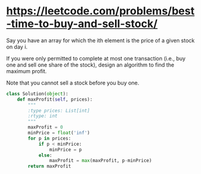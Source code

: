 # https://leetcode.com/problems/best-time-to-buy-and-sell-stock/

Say you have an array for which the ith element is the price of a given stock on day i.

If you were only permitted to complete at most one transaction (i.e., buy one and sell one share of the stock), design
an algorithm to find the maximum profit.

Note that you cannot sell a stock before you buy one.

```python
class Solution(object):
    def maxProfit(self, prices):
        """
        :type prices: List[int]
        :rtype: int
        """
        maxProfit = 0
        minPrice = float('inf')
        for p in prices:
            if p < minPrice:
                minPrice = p
            else:
                maxProfit = max(maxProfit, p-minPrice)
        return maxProfit
```
